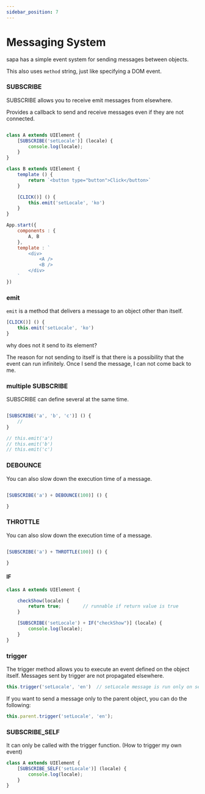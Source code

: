 ```yaml
---
sidebar_position: 7
---
```


# Messaging System 

sapa has a simple event system for sending messages between objects.

This also uses `method` string, just like specifying a DOM event.

### SUBSCRIBE 

SUBSCRIBE allows you to receive emit messages from elsewhere. 

Provides a callback to send and receive messages even if they are not connected.


```js

class A extends UIElement {
    [SUBSCRIBE('setLocale')] (locale) {
        console.log(locale);
    }
}

class B extends UIElement {
    template () {
        return `<button type="button">Click</button>`
    }

    [CLICK()] () {
        this.emit('setLocale', 'ko')
    }
}

App.start({
    components : {
        A, B
    },
    template : `
        <div>
            <A />
            <B />
        </div>
    `
})

```


### emit

`emit` is a method that delivers a message to an object other than itself.


```js
[CLICK()] () {
    this.emit('setLocale', 'ko')
}
```
why does not it send to its element?

The reason for not sending to itself is that there is a possibility that the event can run infinitely. Once I send the message, I can not come back to me.

### multiple SUBSCRIBE 

SUBSCRIBE can define several at the same time.

```js

[SUBSCRIBE('a', 'b', 'c')] () {
    // 
}

// this.emit('a')
// this.emit('b')
// this.emit('c')

```

### DEBOUNCE 

You can also slow down the execution time of a message.

```js

[SUBSCRIBE('a') + DEBOUNCE(100)] () {

}

```

### THROTTLE 

You can also slow down the execution time of a message.

```js

[SUBSCRIBE('a') + THROTTLE(100)] () {

}

```


#### IF

```js
class A extends UIElement {

    checkShow(locale) {
        return true;        // runnable if return value is true
    }

    [SUBSCRIBE('setLocale') + IF("checkShow")] (locale) {
        console.log(locale);
    }
}
```


### trigger 

The trigger method allows you to execute an event defined on the object itself. Messages sent by trigger are not propagated elsewhere.
 
```js
this.trigger('setLocale', 'en')  // setLocale message is run only on self instance 
```

If you want to send a message only to the parent object, you can do the following:

```js
this.parent.trigger('setLocale', 'en'); 
```


### SUBSCRIBE_SELF 

It can only be called with the trigger function. (How to trigger my own event)


```js
class A extends UIElement {
    [SUBSCRIBE_SELF('setLocale')] (locale) {
        console.log(locale);
    }
}
```